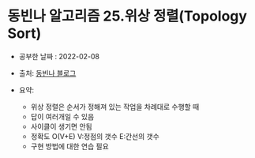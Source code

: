 # 동빈나 알고리즘 25.위상 정렬(Topology Sort)

* 공부한 날짜 : 2022-02-08  
* 출처: [동빈나 블로그](https://blog.naver.com/ndb796/221236874984)   

* 요약:  
   * 위상 정렬은 순서가 정해져 있는 작업을 차례대로 수행할 때  
   * 답이 여러개일 수 있음  
   * 사이클이 생기면 안됨  
   * 정확도 O(V+E)   V:정점의 갯수 E:간선의 갯수  
   * 구현 방법에 대한 연습 필요  
